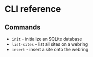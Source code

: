 # CLI reference

## Commands
* `init` - initialize an SQLite database
* `list-sites` - list all sites on a webring
* `insert` - insert a site onto the webring